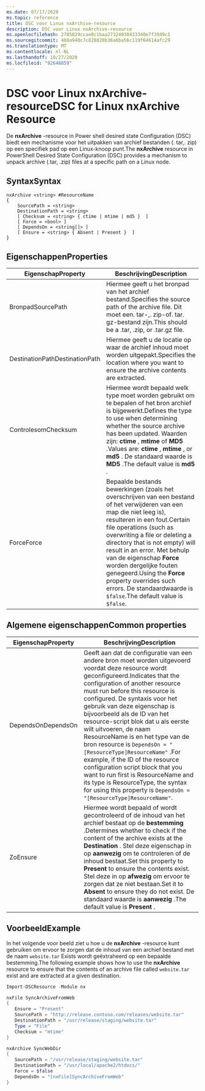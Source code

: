```yaml
---
ms.date: 07/17/2020
ms.topic: reference
title: DSC voor Linux nxArchive-resource
description: DSC voor Linux nxArchive-resource
ms.openlocfilehash: 2705829ccae0c1baa27324030433340e7f3949c1
ms.sourcegitcommit: 488a940c7c828820b36a6ba56c119f64614afc29
ms.translationtype: MT
ms.contentlocale: nl-NL
ms.lasthandoff: 10/27/2020
ms.locfileid: "92648859"
---
```

# <a name="dsc-for-linux-nxarchive-resource"></a><span data-ttu-id="b0e71-103">DSC voor Linux nxArchive-resource</span><span class="sxs-lookup"><span data-stu-id="b0e71-103">DSC for Linux nxArchive Resource</span></span>

<span data-ttu-id="b0e71-104">De **nxArchive** -resource in Power shell desired state Configuration (DSC) biedt een mechanisme voor het uitpakken van archief bestanden (. tar,. zip) op een specifiek pad op een Linux-knoop punt.</span><span class="sxs-lookup"><span data-stu-id="b0e71-104">The **nxArchive** resource in PowerShell Desired State Configuration (DSC) provides a mechanism to unpack archive (.tar, .zip) files at a specific path on a Linux node.</span></span>

## <a name="syntax"></a><span data-ttu-id="b0e71-105">Syntax</span><span class="sxs-lookup"><span data-stu-id="b0e71-105">Syntax</span></span>

```Syntax
nxArchive <string> #ResourceName
{
    SourcePath = <string>
    DestinationPath = <string>
    [ Checksum = <string> { ctime | mtime | md5 }  ]
    [ Force = <bool> ]
    [ DependsOn = <string[]> ]
    [ Ensure = <string> { Absent | Present }  ]
}
```

## <a name="properties"></a><span data-ttu-id="b0e71-106">Eigenschappen</span><span class="sxs-lookup"><span data-stu-id="b0e71-106">Properties</span></span>

|<span data-ttu-id="b0e71-107">Eigenschap</span><span class="sxs-lookup"><span data-stu-id="b0e71-107">Property</span></span> |<span data-ttu-id="b0e71-108">Beschrijving</span><span class="sxs-lookup"><span data-stu-id="b0e71-108">Description</span></span> |
|---|---|
|<span data-ttu-id="b0e71-109">Bronpad</span><span class="sxs-lookup"><span data-stu-id="b0e71-109">SourcePath</span></span> |<span data-ttu-id="b0e71-110">Hiermee geeft u het bronpad van het archief bestand.</span><span class="sxs-lookup"><span data-stu-id="b0e71-110">Specifies the source path of the archive file.</span></span> <span data-ttu-id="b0e71-111">Dit moet een. tar-,. zip-of. tar. gz-bestand zijn.</span><span class="sxs-lookup"><span data-stu-id="b0e71-111">This should be a .tar, .zip, or .tar.gz file.</span></span> |
|<span data-ttu-id="b0e71-112">DestinationPath</span><span class="sxs-lookup"><span data-stu-id="b0e71-112">DestinationPath</span></span> |<span data-ttu-id="b0e71-113">Hiermee geeft u de locatie op waar de archief inhoud moet worden uitgepakt.</span><span class="sxs-lookup"><span data-stu-id="b0e71-113">Specifies the location where you want to ensure the archive contents are extracted.</span></span> |
|<span data-ttu-id="b0e71-114">Controlesom</span><span class="sxs-lookup"><span data-stu-id="b0e71-114">Checksum</span></span> |<span data-ttu-id="b0e71-115">Hiermee wordt bepaald welk type moet worden gebruikt om te bepalen of het bron archief is bijgewerkt.</span><span class="sxs-lookup"><span data-stu-id="b0e71-115">Defines the type to use when determining whether the source archive has been updated.</span></span> <span data-ttu-id="b0e71-116">Waarden zijn: **ctime** , **mtime** of **MD5** .</span><span class="sxs-lookup"><span data-stu-id="b0e71-116">Values are: **ctime** , **mtime** , or **md5** .</span></span> <span data-ttu-id="b0e71-117">De standaard waarde is **MD5** .</span><span class="sxs-lookup"><span data-stu-id="b0e71-117">The default value is **md5** .</span></span> |
|<span data-ttu-id="b0e71-118">Force</span><span class="sxs-lookup"><span data-stu-id="b0e71-118">Force</span></span> |<span data-ttu-id="b0e71-119">Bepaalde bestands bewerkingen (zoals het overschrijven van een bestand of het verwijderen van een map die niet leeg is), resulteren in een fout.</span><span class="sxs-lookup"><span data-stu-id="b0e71-119">Certain file operations (such as overwriting a file or deleting a directory that is not empty) will result in an error.</span></span> <span data-ttu-id="b0e71-120">Met behulp van de eigenschap **Force** worden dergelijke fouten genegeerd.</span><span class="sxs-lookup"><span data-stu-id="b0e71-120">Using the **Force** property overrides such errors.</span></span> <span data-ttu-id="b0e71-121">De standaardwaarde is `$false`.</span><span class="sxs-lookup"><span data-stu-id="b0e71-121">The default value is `$false`.</span></span> |

## <a name="common-properties"></a><span data-ttu-id="b0e71-122">Algemene eigenschappen</span><span class="sxs-lookup"><span data-stu-id="b0e71-122">Common properties</span></span>

|<span data-ttu-id="b0e71-123">Eigenschap</span><span class="sxs-lookup"><span data-stu-id="b0e71-123">Property</span></span> |<span data-ttu-id="b0e71-124">Beschrijving</span><span class="sxs-lookup"><span data-stu-id="b0e71-124">Description</span></span> |
|---|---|
|<span data-ttu-id="b0e71-125">DependsOn</span><span class="sxs-lookup"><span data-stu-id="b0e71-125">DependsOn</span></span> |<span data-ttu-id="b0e71-126">Geeft aan dat de configuratie van een andere bron moet worden uitgevoerd voordat deze resource wordt geconfigureerd.</span><span class="sxs-lookup"><span data-stu-id="b0e71-126">Indicates that the configuration of another resource must run before this resource is configured.</span></span> <span data-ttu-id="b0e71-127">De syntaxis voor het gebruik van deze eigenschap is bijvoorbeeld als de ID van het resource-script blok dat u als eerste wilt uitvoeren, de naam ResourceName is en het type van de bron resource is `DependsOn = "[ResourceType]ResourceName"` .</span><span class="sxs-lookup"><span data-stu-id="b0e71-127">For example, if the ID of the resource configuration script block that you want to run first is ResourceName and its type is ResourceType, the syntax for using this property is `DependsOn = "[ResourceType]ResourceName"`.</span></span> |
|<span data-ttu-id="b0e71-128">Zo</span><span class="sxs-lookup"><span data-stu-id="b0e71-128">Ensure</span></span> |<span data-ttu-id="b0e71-129">Hiermee wordt bepaald of wordt gecontroleerd of de inhoud van het archief bestaat op de **bestemming** .</span><span class="sxs-lookup"><span data-stu-id="b0e71-129">Determines whether to check if the content of the archive exists at the **Destination** .</span></span> <span data-ttu-id="b0e71-130">Stel deze eigenschap in op **aanwezig** om te controleren of de inhoud bestaat.</span><span class="sxs-lookup"><span data-stu-id="b0e71-130">Set this property to **Present** to ensure the contents exist.</span></span> <span data-ttu-id="b0e71-131">Stel deze in op **afwezig** om ervoor te zorgen dat ze niet bestaan.</span><span class="sxs-lookup"><span data-stu-id="b0e71-131">Set it to **Absent** to ensure they do not exist.</span></span> <span data-ttu-id="b0e71-132">De standaard waarde is **aanwezig** .</span><span class="sxs-lookup"><span data-stu-id="b0e71-132">The default value is **Present** .</span></span> |

## <a name="example"></a><span data-ttu-id="b0e71-133">Voorbeeld</span><span class="sxs-lookup"><span data-stu-id="b0e71-133">Example</span></span>

<span data-ttu-id="b0e71-134">In het volgende voor beeld ziet u hoe u de **nxArchive** -resource kunt gebruiken om ervoor te zorgen dat de inhoud van een archief bestand met de naam `website.tar` Exists wordt geëxtraheerd op een bepaalde bestemming.</span><span class="sxs-lookup"><span data-stu-id="b0e71-134">The following example shows how to use the **nxArchive** resource to ensure that the contents of an archive file called `website.tar` exist and are extracted at a given destination.</span></span>

```powershell
Import-DSCResource -Module nx

nxFile SyncArchiveFromWeb
{
   Ensure = "Present"
   SourcePath = "http://release.contoso.com/releases/website.tar"
   DestinationPath = "/usr/release/staging/website.tar"
   Type = "File"
   Checksum = "mtime"
}

nxArchive SyncWebDir
{
   SourcePath = "/usr/release/staging/website.tar"
   DestinationPath = "/usr/local/apache2/htdocs/"
   Force = $false
   DependsOn = "[nxFile]SyncArchiveFromWeb"
}
```
